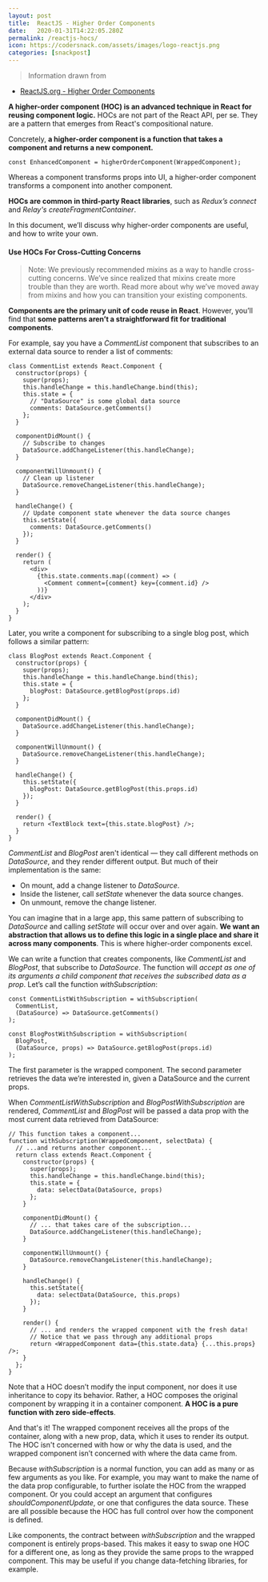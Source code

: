 ```yaml
---
layout: post
title:  ReactJS - Higher Order Components
date:   2020-01-31T14:22:05.280Z
permalink: /reactjs-hocs/
icon: https://codersnack.com/assets/images/logo-reactjs.png
categories: [snackpost]
---
```


> Information drawn from 
- [ReactJS.org - Higher Order Components](https://reactjs.org/docs/higher-order-components.html)

**A higher-order component (HOC) is an advanced technique in React for reusing component logic.** HOCs are not part of the React API, per se. They are a pattern that emerges from React's compositional nature.

Concretely, **a higher-order component is a function that takes a component and returns a new component.**

``` 
const EnhancedComponent = higherOrderComponent(WrappedComponent);
``` 

Whereas a component transforms props into UI, a higher-order component transforms a component into another component.

**HOCs are common in third-party React libraries**, such as *Redux’s connect* and *Relay's createFragmentContainer*.

In this document, we’ll discuss why higher-order components are useful, and how to write your own.

#### Use HOCs For Cross-Cutting Concerns

>Note: We previously recommended mixins as a way to handle cross-cutting concerns. We’ve since realized that mixins create more trouble than they are worth. Read more about why we’ve moved away from mixins and how you can transition your existing components.

**Components are the primary unit of code reuse in React**. However, you’ll find that **some patterns aren’t a straightforward fit for traditional components**.

For example, say you have a *CommentList* component that subscribes to an external data source to render a list of comments:

``` 
class CommentList extends React.Component {
  constructor(props) {
    super(props);
    this.handleChange = this.handleChange.bind(this);
    this.state = {
      // "DataSource" is some global data source
      comments: DataSource.getComments()
    };
  }

  componentDidMount() {
    // Subscribe to changes
    DataSource.addChangeListener(this.handleChange);
  }

  componentWillUnmount() {
    // Clean up listener
    DataSource.removeChangeListener(this.handleChange);
  }

  handleChange() {
    // Update component state whenever the data source changes
    this.setState({
      comments: DataSource.getComments()
    });
  }

  render() {
    return (
      <div>
        {this.state.comments.map((comment) => (
          <Comment comment={comment} key={comment.id} />
        ))}
      </div>
    );
  }
}
``` 

Later, you write a component for subscribing to a single blog post, which follows a similar pattern:

``` 
class BlogPost extends React.Component {
  constructor(props) {
    super(props);
    this.handleChange = this.handleChange.bind(this);
    this.state = {
      blogPost: DataSource.getBlogPost(props.id)
    };
  }

  componentDidMount() {
    DataSource.addChangeListener(this.handleChange);
  }

  componentWillUnmount() {
    DataSource.removeChangeListener(this.handleChange);
  }

  handleChange() {
    this.setState({
      blogPost: DataSource.getBlogPost(this.props.id)
    });
  }

  render() {
    return <TextBlock text={this.state.blogPost} />;
  }
}
``` 

*CommentList* and *BlogPost* aren't identical — they call different methods on *DataSource*, and they render different output. But much of their implementation is the same:

- On mount, add a change listener to *DataSource*.
- Inside the listener, call *setState* whenever the data source changes.
- On unmount, remove the change listener.

You can imagine that in a large app, this same pattern of subscribing to *DataSource* and calling *setState* will occur over and over again. **We want an abstraction that allows us to define this logic in a single place and share it across many components**. This is where higher-order components excel.

We can write a function that creates components, like *CommentList* and *BlogPost*, that subscribe to *DataSource*. The function will *accept as one of its arguments a child component that receives the subscribed data as a prop*. Let’s call the function *withSubscription*:

``` 
const CommentListWithSubscription = withSubscription(
  CommentList,
  (DataSource) => DataSource.getComments()
);

const BlogPostWithSubscription = withSubscription(
  BlogPost,
  (DataSource, props) => DataSource.getBlogPost(props.id)
);
``` 

The first parameter is the wrapped component. The second parameter retrieves the data we’re interested in, given a DataSource and the current props.

When *CommentListWithSubscription* and *BlogPostWithSubscription* are rendered, *CommentList* and *BlogPost* will be passed a data prop with the most current data retrieved from DataSource:

``` 
// This function takes a component...
function withSubscription(WrappedComponent, selectData) {
  // ...and returns another component...
  return class extends React.Component {
    constructor(props) {
      super(props);
      this.handleChange = this.handleChange.bind(this);
      this.state = {
        data: selectData(DataSource, props)
      };
    }

    componentDidMount() {
      // ... that takes care of the subscription...
      DataSource.addChangeListener(this.handleChange);
    }

    componentWillUnmount() {
      DataSource.removeChangeListener(this.handleChange);
    }

    handleChange() {
      this.setState({
        data: selectData(DataSource, this.props)
      });
    }

    render() {
      // ... and renders the wrapped component with the fresh data!
      // Notice that we pass through any additional props
      return <WrappedComponent data={this.state.data} {...this.props} />;
    }
  };
}
``` 

Note that a HOC doesn’t modify the input component, nor does it use inheritance to copy its behavior. Rather, a HOC composes the original component by wrapping it in a container component. **A HOC is a pure function with zero side-effects**.

And that's it! The wrapped component receives all the props of the container, along with a new prop, data, which it uses to render its output. The HOC isn't concerned with how or why the data is used, and the wrapped component isn’t concerned with where the data came from.

Because *withSubscription* is a normal function, you can add as many or as few arguments as you like. For example, you may want to make the name of the data prop configurable, to further isolate the HOC from the wrapped component. Or you could accept an argument that configures *shouldComponentUpdate*, or one that configures the data source. These are all possible because the HOC has full control over how the component is defined.

Like components, the contract between *withSubscription* and the wrapped component is entirely props-based. This makes it easy to swap one HOC for a different one, as long as they provide the same props to the wrapped component. This may be useful if you change data-fetching libraries, for example.